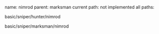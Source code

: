 name: nimrod
parent: marksman
current path: not implemented
all paths:

  basic/sniper/hunter/nimrod

  basic/sniper/marksman/nimrod

